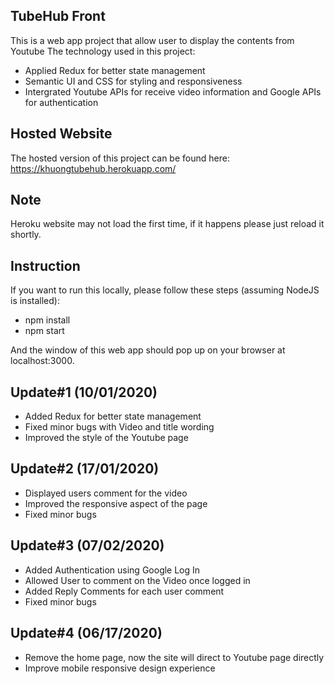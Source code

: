 ## TubeHub Front
This is a web app project that allow user to display the contents from Youtube
The technology used in this project:
+ Applied Redux for better state management
+ Semantic UI and CSS for styling and responsiveness
+ Intergrated Youtube APIs for receive video information and Google APIs for authentication

## Hosted Website
The hosted version of this project can be found here:
https://khuongtubehub.herokuapp.com/

## Note
Heroku website may not load the first time, if it happens please just reload it shortly.

## Instruction
If you want to run this locally, please follow these steps (assuming NodeJS is installed):
+ npm install
+ npm start

And the window of this web app should pop up on your browser at localhost:3000.

## Update#1 (10/01/2020)
+ Added Redux for better state management
+ Fixed minor bugs with Video and title wording
+ Improved the style of the Youtube page

## Update#2 (17/01/2020)
+ Displayed users comment for the video
+ Improved the responsive aspect of the page
+ Fixed minor bugs

## Update#3 (07/02/2020)
+ Added Authentication using Google Log In
+ Allowed User to comment on the Video once logged in
+ Added Reply Comments for each user comment
+ Fixed minor bugs

## Update#4 (06/17/2020)
+ Remove the home page, now the site will direct to Youtube page directly
+ Improve mobile responsive design experience
